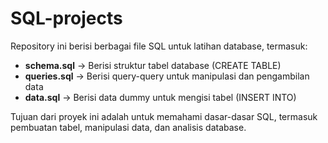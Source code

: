 # SQL-projects

Repository ini berisi berbagai file SQL untuk latihan database, termasuk:

- **schema.sql** → Berisi struktur tabel database (CREATE TABLE)
- **queries.sql** → Berisi query-query untuk manipulasi dan pengambilan data
- **data.sql** → Berisi data dummy untuk mengisi tabel (INSERT INTO)

Tujuan dari proyek ini adalah untuk memahami dasar-dasar SQL, termasuk pembuatan tabel, manipulasi data, dan analisis database.